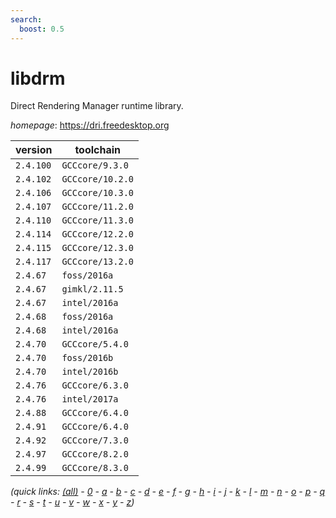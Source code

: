 ```yaml
---
search:
  boost: 0.5
---
```

# libdrm

Direct Rendering Manager runtime library.

*homepage*: <https://dri.freedesktop.org>

version | toolchain
--------|----------
``2.4.100`` | ``GCCcore/9.3.0``
``2.4.102`` | ``GCCcore/10.2.0``
``2.4.106`` | ``GCCcore/10.3.0``
``2.4.107`` | ``GCCcore/11.2.0``
``2.4.110`` | ``GCCcore/11.3.0``
``2.4.114`` | ``GCCcore/12.2.0``
``2.4.115`` | ``GCCcore/12.3.0``
``2.4.117`` | ``GCCcore/13.2.0``
``2.4.67`` | ``foss/2016a``
``2.4.67`` | ``gimkl/2.11.5``
``2.4.67`` | ``intel/2016a``
``2.4.68`` | ``foss/2016a``
``2.4.68`` | ``intel/2016a``
``2.4.70`` | ``GCCcore/5.4.0``
``2.4.70`` | ``foss/2016b``
``2.4.70`` | ``intel/2016b``
``2.4.76`` | ``GCCcore/6.3.0``
``2.4.76`` | ``intel/2017a``
``2.4.88`` | ``GCCcore/6.4.0``
``2.4.91`` | ``GCCcore/6.4.0``
``2.4.92`` | ``GCCcore/7.3.0``
``2.4.97`` | ``GCCcore/8.2.0``
``2.4.99`` | ``GCCcore/8.3.0``


*(quick links: [(all)](../index.md) - [0](../0/index.md) - [a](../a/index.md) - [b](../b/index.md) - [c](../c/index.md) - [d](../d/index.md) - [e](../e/index.md) - [f](../f/index.md) - [g](../g/index.md) - [h](../h/index.md) - [i](../i/index.md) - [j](../j/index.md) - [k](../k/index.md) - [l](../l/index.md) - [m](../m/index.md) - [n](../n/index.md) - [o](../o/index.md) - [p](../p/index.md) - [q](../q/index.md) - [r](../r/index.md) - [s](../s/index.md) - [t](../t/index.md) - [u](../u/index.md) - [v](../v/index.md) - [w](../w/index.md) - [x](../x/index.md) - [y](../y/index.md) - [z](../z/index.md))*

